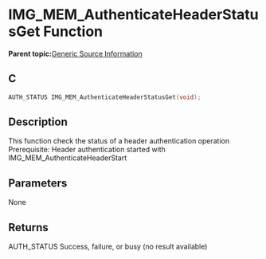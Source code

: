 # IMG\_MEM\_AuthenticateHeaderStatusGet Function

**Parent topic:**[Generic Source Information](GUID-9B3F465C-7297-4547-B7C6-3AAABEB7E261.md)

## C

```c
AUTH_STATUS IMG_MEM_AuthenticateHeaderStatusGet(void);
```

## Description

This function check the status of a header authentication operation Prerequisite: Header authentication started with IMG\_MEM\_AuthenticateHeaderStart

## Parameters

None

## Returns

AUTH\_STATUS Success, failure, or busy \(no result available\)

